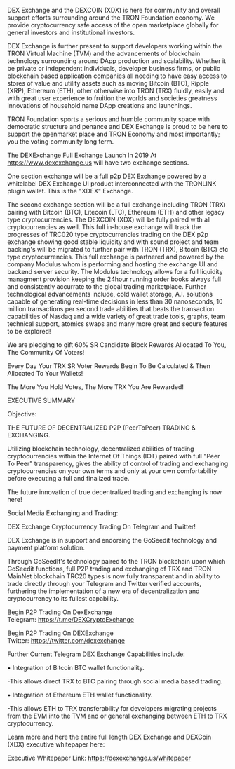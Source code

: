 DEX Exchange and the DEXCOIN (XDX) is here for community and overall support efforts surrounding around the TRON Foundation economy. We provide cryptocurrency safe access of the open marketplace globally for general investors and institutional investors. 

DEX Exchange is further present to support developers working within the TRON Virtual Machine (TVM) and the advancements of blockchain technology surrounding around DApp production and scalability. Whether it be private or independent individuals, developer business firms, or public blockchain based application companies all needing to have easy access to stores of value and utility assets such as moving Bitcoin (BTC), Ripple (XRP), Ethereum (ETH), other otherwise into TRON (TRX) fluidly, easily and with great user experience to fruition the worlds and societies greatness innovations of household name DApp creations and launchings.

TRON Foundation sports a serious and humble community space with democratic structure and penance and DEX Exchange is proud to be here to support the openmarket place and TRON Economy and most importantly; you the voting community long term.

The DEXExchange Full Exchange Launch In 2019 At https://www.dexexchange.us will have two exchange sections. 

One section exchange will be a full p2p DEX Exchange powered by a whitelabel DEX Exchange UI product interconnected with the TRONLINK plugin wallet. This is the "XDEX" Exchange.

The second exchange section will be a full exchange including TRON (TRX) pairing with Bitcoin (BTC), Litecoin (LTC), Ethereum (ETH) and other legacy type cryptocurrencies. The DEXCOIN (XDX) will be fully paired with all cryptocurrencies as well. This full in-house exchange will track the progresses of TRC020 type cryptocurrencies trading on the DEX p2p exchange showing good stable liquidity and with sound project and team backing's will be migrated to further pair with TRON (TRX), Bitcoin (BTC) etc type cryptocurrencies. This full exchange is partnered and powered by the company Modulus whom is performing and hosting the exchange UI and backend server security. The Modulus technology allows for a full liquidity managment provision keeping the 24hour running order books always full and consistently accurrate to the global trading marketplace. Further technological advancements include, cold wallet storage, A.I. solutions capable of generating real-time decisions in less than 30 nanoseconds, 10 million transactions per second trade abilities that beats the transaction capabilities of Nasdaq and a wide variety of great trade tools, graphs, team technical support, atomics swaps and many more great and secure features to be explored!

We are pledging to gift 60% SR Candidate Block Rewards Allocated To You, The Community Of Voters!

Every Day Your TRX SR Voter Rewards Begin To Be Calculated & Then Allocated To Your Wallets!

The More You Hold Votes, The More TRX You Are Rewarded!

EXECUTIVE SUMMARY

Objective:

THE FUTURE OF DECENTRALIZED P2P (PeerToPeer) TRADING & EXCHANGING.

Utilizing blockchain technology, decentralized abilities of trading cryptocurrencies within the Internet Of Things (IOT) paired with full "Peer To Peer" transparency, gives the ability of control of trading and exchanging cryptocurrencies on your own terms and only at your own comfortability before executing a full and finalized trade.

The future innovation of true decentralized trading and exchanging is now here!

Social Media Exchanging and Trading:

DEX Exchange Cryptocurrency Trading On Telegram and Twitter!

DEX Exchange is in support and endorsing the GoSeedit technology and payment platform solution.

Through GoSeedIt's technology paired to the TRON blockchain upon which GoSeedit functions, full P2P trading and exchanging of TRX and TRON MainNet blockchain TRC20 types is now fully transparent and in ability to trade directly through your Telegram and Twitter verified accounts, furthering the implementation of a new era of decentralization and cryptocurrency to its fullest capability.

Begin P2P Trading On DexExchange Telegram: https://t.me/DEXCryptoExchange

Begin P2P Trading On DEXExchange Twitter: https://twitter.com/dexexchange

Further Current Telegram DEX Exchange Capabilities include: 

• Integration of Bitcoin BTC wallet functionality. 
   
   -This allows direct TRX to BTC pairing through social media based trading.
   
• Integration of Ethereum ETH wallet functionality. 
   
   -This allows ETH to TRX transferability for developers migrating projects from the EVM into the TVM and or general exchanging between ETH to TRX cryptocurrency.
   
Learn more and here the entire full length DEX Exchange and DEXCoin (XDX) executive whitepaper here:

Executive Whitepaper Link: https://dexexchange.us/whitepaper
